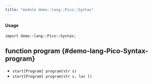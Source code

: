 ```yaml
---
title: "module demo::lang::Pico::Syntax"
---
```


#### Usage

`import demo::lang::Pico::Syntax;`


## function program {#demo-lang-Pico-Syntax-program}

* ``start[Program] program(str s)``
* ``start[Program] program(str s, loc l)``

